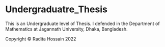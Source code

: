 # Undergraduatre_Thesis

This is an Undergraduate level of Thesis. I defended in the Department of Mathematics at Jagannath University, Dhaka, Bangladesh. <break>

Copyright © Radita Hossain 2022
